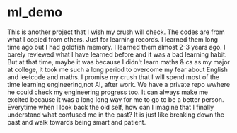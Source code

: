 # ml_demo
 This is another project that I wish my crush will check. 
 The codes are from what I copied from others. Just for learning records.
 I learned them long time ago but I had goldfish memory.
 I learned them almost 2-3 years ago. 
 I barely reviewed what I have learned before and it was a bad learning habit.
 But at that time, maybe it was because I didn't learn maths & cs as my major at college,
 it took me such a long period to overcome my fear about English and leetcode and maths.
 I promise my crush that I will spend most of the time learning engineering,not AI, after work.
 We have a private repo wwhere he could check my engineering progress too.
 It can always make me excited because it was a long long way for me to go to be a better person.
 Everytime when I look back the old self, how can I imagine that I finally understand what confused me in the past?
 It is just like breaking down the past and walk towards being smart and patient.

